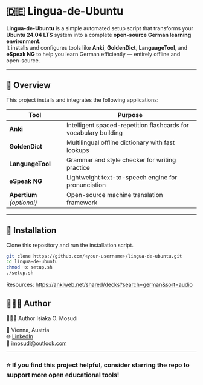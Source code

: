 # 🇩🇪 Lingua-de-Ubuntu

**Lingua-de-Ubuntu** is a simple automated setup script that transforms your **Ubuntu 24.04 LTS** system into a complete **open-source German learning environment**.  
It installs and configures tools like **Anki**, **GoldenDict**, **LanguageTool**, and **eSpeak NG** to help you learn German efficiently — entirely offline and open-source.

---

## 🧩 Overview

This project installs and integrates the following applications:

| Tool | Purpose |
|------|----------|
| **Anki** | Intelligent spaced-repetition flashcards for vocabulary building |
| **GoldenDict** | Multilingual offline dictionary with fast lookups |
| **LanguageTool** | Grammar and style checker for writing practice |
| **eSpeak NG** | Lightweight text-to-speech engine for pronunciation |
| **Apertium** *(optional)* | Open-source machine translation framework |

---

## 🚀 Installation

Clone this repository and run the installation script.

```bash
git clone https://github.com/<your-username>/lingua-de-ubuntu.git
cd lingua-de-ubuntu
chmod +x setup.sh
./setup.sh
```

Resources:
https://ankiweb.net/shared/decks?search=german&sort=audio



## 👨🏽‍💻 Author
👨🏽‍💻 Author Isiaka O. Mosudi

📍 Vienna, Austria  
🌐 [LinkedIn](https://www.linkedin.com/in/isiaka-mosudi/)  
📧 imosudi@outlook.com  

---

### ⭐ If you find this project helpful, consider starring the repo to support more open educational tools!
